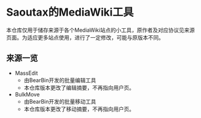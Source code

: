 # Saoutax的MediaWiki工具

本仓库仅用于储存来源于各个MediaWiki站点的小工具，原作者及对应协议见来源页面。为适应更多站点使用，进行了一定修改，可能与原版本不同。

## 来源一览

- MassEdit
  - 由BearBin开发的批量编辑工具
  - 本仓库版本更改了编辑摘要，不再指向用户页。
- BulkMove
  - 由BearBin开发的批量移动工具
  - 本仓库版本更改了移动摘要，不再指向用户页。
